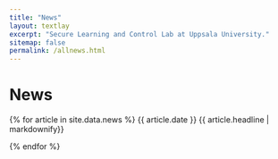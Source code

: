 ```yaml
---
title: "News"
layout: textlay
excerpt: "Secure Learning and Control Lab at Uppsala University."
sitemap: false
permalink: /allnews.html
---
```


# News

{% for article in site.data.news %}
{{ article.date }}
{{ article.headline | markdownify}}
<br/>

{% endfor %}
